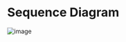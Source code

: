 # Sequence Diagram
![image](https://user-images.githubusercontent.com/94568955/198855081-a6d5a072-2105-4649-bbac-0e1b4e7d15a1.png)
